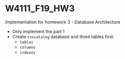 # W4111_F19_HW3
Implementation for homework 3 - Database Architecture

* Only implement the part 1
* Create `csvcatalog` database and three tables first:
    * `tables`
    * `columns`
    * `indexes`
